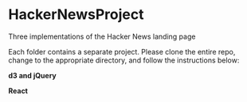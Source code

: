 # HackerNewsProject
Three implementations of the Hacker News landing page

Each folder contains a separate project. Please clone the entire repo, change to the appropriate directory, and
follow the instructions below:

**d3 and jQuery**

**React**
